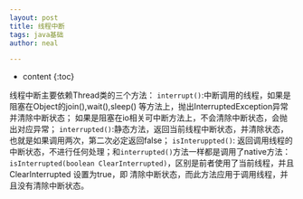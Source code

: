 ```yaml
---
layout: post
title: 线程中断
tags: java基础
author: neal

---
```

* content
{:toc}

线程中断主要依赖Thread类的三个方法：
`interrupt()`:中断调用的线程，如果是阻塞在Object的join(),wait(),sleep()
等方法上，抛出InterruptedException异常并清除中断状态；
如果是阻塞在io相关可中断方法上，不会清除中断状态，会抛出对应异常；
`interrupted()`:静态方法，返回当前线程中断状态，并清除状态，也就是如果调用两次，第二次必定返回false；
`isInteruppted()`: 返回调用线程的中断状态，不进行任何处理；和`interrupted()`方法一样都是调用了native方法：
`isInterrupted(boolean ClearInterrupted)`，区别是前者使用了当前线程，并且ClearInterrupted 设置为true，即
清除中断状态，而此方法应用于调用线程，并且没有清除中断状态。
